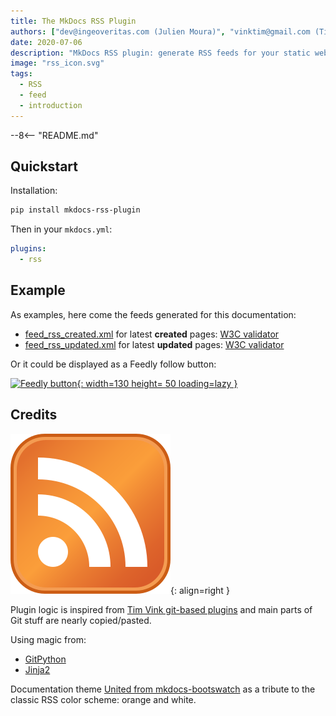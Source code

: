```yaml
---
title: The MkDocs RSS Plugin
authors: ["dev@ingeoveritas.com (Julien Moura)", "vinktim@gmail.com (Tim Vink)"]
date: 2020-07-06
description: "MkDocs RSS plugin: generate RSS feeds for your static website using git log."
image: "rss_icon.svg"
tags:
  - RSS
  - feed
  - introduction
---
```


--8<-- "README.md"

## Quickstart

Installation:

```bash
pip install mkdocs-rss-plugin
```

Then in your `mkdocs.yml`:

```yml
plugins:
  - rss
```

## Example

As examples, here come the feeds generated for this documentation:

- [feed_rss_created.xml](feed_rss_created.xml) for  latest **created** pages: [W3C validator](https://validator.w3.org/feed/check.cgi?url=https%3A//guts.github.io/mkdocs-rss-plugin/feed_rss_created.xml)
- [feed_rss_updated.xml](feed_rss_updated.xml) for latest **updated** pages: [W3C validator](https://validator.w3.org/feed/check.cgi?url=https%3A//guts.github.io/mkdocs-rss-plugin/feed_rss_updated.xml)

Or it could be displayed as a Feedly follow button:

[![Feedly button](https://s3.feedly.com/img/follows/feedly-follow-rectangle-flat-big_2x.png "Follow us on Feedly"){: width=130 height= 50 loading=lazy }](https://feedly.com/i/subscription/feed%2Fhttps%3A%2F%2Fguts.github.io%2Fmkdocs-rss-plugin%2Ffeed_rss_created.xml)

## Credits

![RSS logo](rss_icon.svg "RSS icon - Wikimedia"){: align=right }

Plugin logic is inspired from [Tim Vink git-based plugins](https://github.com/timvink?tab=repositories&q=mkdocs-git&type=&language=) and main parts of Git stuff are nearly copied/pasted.

Using magic from:

- [GitPython](https://gitpython.readthedocs.io/)
- [Jinja2](https://jinja.palletsprojects.com/en/2.11.x/)

Documentation theme [United from mkdocs-bootswatch](https://mkdocs.github.io/mkdocs-bootswatch/#united) as a tribute to the classic RSS color scheme: orange and white.
